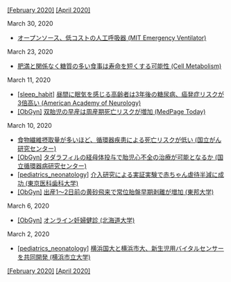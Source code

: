 [\[February 2020\]](2002.md) [\[April 2020\]](2004.md)

March 30, 2020
* [オープンソース、低コストの人工呼吸器 (MIT Emergency Ventilator)](https://e-vent.mit.edu/)

March 23, 2020
* [肥満と関係なく糖質の多い食事は寿命を短くする可能性 (Cell Metabolism)](https://www.cell.com/cell-metabolism/fulltext/S1550-4131(20)30075-9)

March 11, 2020
* [\[sleep_habit\]](sleep_habit.md) [昼間に眠気を感じる高齢者は3年後の糖尿病、癌発症リスクが3倍高い (American Academy of Neurology)](https://www.aan.com/PressRoom/Home/PressRelease/3776)
* [\[ObGyn\]](ObGyn.md) [双胎児の早産は周産期死亡リスクが増加 (MedPage Today)](https://www.medpagetoday.com/obgyn/pregnancy/85326)

March 10, 2020
* [食物繊維摂取量が多いほど、循環器疾患による死亡リスクが低い (国立がん研究センター)](https://epi.ncc.go.jp/jphc/outcome/8484.html)
* [\[ObGyn\]](ObGyn.md) [タダラフィルの経母体投与で胎児心不全の治療が可能となるか (国立循環器病研究センター)](http://www.ncvc.go.jp/pr/release/20200302_press.html)
* [\[pediatrics_neonatology\]](pediatrics_neonatology.md) [介入研究による実証実験で赤ちゃん虐待半減に成功 (東京医科歯科大学)](http://www.tmd.ac.jp/archive-tmdu/kouhou/20200302_2.pdf)
* [\[ObGyn\]](ObGyn.md) [出産1～2日前の黄砂飛来で常位胎盤早期剥離が増加 (東邦大学)](https://www.toho-u.ac.jp/press/2019_index/20191108-1034.html)

March 6, 2020
* [\[ObGyn\]](ObGyn.md) [オンライン妊婦健診 (北海道大学)](https://www.hokudaibyouin-sanka.com/%E3%80%90%E8%87%A8%E6%99%82%E5%AF%BE%E5%BF%9C%E3%80%91%E3%82%AA%E3%83%B3%E3%83%A9%E3%82%A4%E3%83%B3%E8%A8%BA%E7%99%82/)

March 2, 2020
* [\[pediatrics_neonatology\]](pediatrics_neonatology.md) [横浜国大と横浜市大、新生児用バイタルセンサーを共同開発 (横浜市立大学)](https://www.yokohama-cu.ac.jp/news/2019/202001ito.html)

[\[February 2020\]](2002.md) [\[April 2020\]](2004.md)
